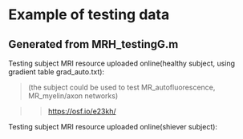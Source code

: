 # Example of testing data
## Generated from MRH_testingG.m
Testing subject MRI resource uploaded online(healthy subject, using gradient table grad_auto.txt):
> (the subject could be used to test MR_autofluorescence, MR_myelin/axon networks)

>> https://osf.io/e23kh/

Testing subject MRI resource uploaded online(shiever subject):

